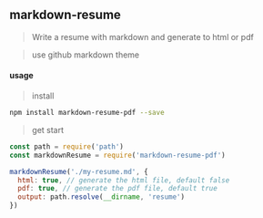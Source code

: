 ## markdown-resume

> Write a resume with markdown and generate to html or pdf

> use github markdown theme

#### usage

> install

```bash
npm install markdown-resume-pdf --save
```

> get start

```js
const path = require('path')
const markdownResume = require('markdown-resume-pdf')

markdownResume('./my-resume.md', {
  html: true, // generate the html file, default false
  pdf: true, // generate the pdf file, default true
  output: path.resolve(__dirname, 'resume')
})
```
